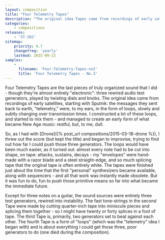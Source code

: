 ```yaml
---
layout: composition
title: "Four Telemetry Tapes"
description: "The original idea Tapes came from recordings of early satellites, starting with Sputnik: the telemetry messages they sent back to earth were, to my ears, in the form of loops, slowly and subtly changing over transmission times."
categories:
    - compositions
releases:
    - 'ST-202'
sitemap:
    priority: 0.7
    changefreq: 'yearly'
    lastmod: 2015-09-22
samples:
    - 
      filename: 'Four-Telemetry-Tapes-no2'
      title: 'Four Telemetry Tapes - No.3'
---
```


Four Telemetry Tapes are the last pieces of truly organized sound that I did - though they're almost entirely "electronic": three rewired audio test generators, played by twisting dials and knobs. The original idea came from recordings of early satellites, starting with Sputnik: the messages they sent back to earth, "telemetry," were, to my ears, in the form of loops, slowly and subtly changing over transmission times. I constructed a lot of these loops, and started to mix them - and managed to create an early form of what became New Age music: restful, but, to me, dull. 

So, as I had with [Drone]({% post_url compositions/2015-03-18-drone %}), I threw out the score (but kept the title) and began to improvise, trying to find out how far I could push those three generators. The loops would have been much easier, as it turned out: almost every note had to be cut into shape, on tape: attacks, sustains, decays - my "envelopes" were hand-made with a razor blade and a steel straight-edge, and so much splicing tape that the original tape is often entirely white. The tapes were finished just about the time that the first "personal" synthesizers became available, along with sequencers - and all that work was instantly made obsolete. But it was fun to do, fun to push those primitive means so far into what became the immediate future.

Except for three notes on a guitar, the sound sources were entirely three test generators, rewired into instability. The fast tone-strings in the second Tape were made by cutting quarter-inch tape into miniscule pieces and splicing them together - so I might have twenty or forty splices in a foot of tape. The third Tape is, primarily, two generators set to beat against each other. The fourth Tape is a form of "loops" (which was the "telemetry" idea I began with) and is about everything I could get those three, poor generators to do (one died during the composition).
